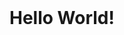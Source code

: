 <html>
   <head>
       <title> First website </title>
   </head> 
 <body> 
  <h1> Hello World! </h1>
 </body>
 <style>
 body
 { 
  background-colour:black;
  Colour:bbbb;
  text-align:centre;
  }
  </style>
  </html>
